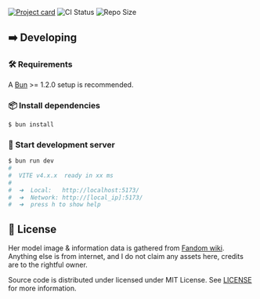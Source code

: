 [![Project card](https://socialify.git.ci/azukashi/minatoaqua/image?description=1&font=Jost&language=1&logo=https%3A%2F%2Faqua.micin.life%2Ffavicon.png&name=1&owner=1&pattern=Brick+Wall&theme=Dark)](https://aqua.micin.life)
![CI Status](https://img.shields.io/github/actions/workflow/status/gifaldyazkaa/aqua-fanpage/check.yml?branch=master&label=CI&logo=github-actions&style=flat&labelColor=black) ![Repo Size](https://img.shields.io/github/repo-size/gifaldyazkaa/aqua-fanpage?logo=github&style=flat&labelColor=black)

## ➡️ Developing

### 🛠️ Requirements

A [Bun](https://bun.sh) >= 1.2.0 setup is recommended.

### 📦 Install dependencies

```sh
$ bun install
```

### 🚀 Start development server

```sh
$ bun run dev
#
#  VITE v4.x.x  ready in xx ms
#
#  ➜  Local:   http://localhost:5173/
#  ➜  Network: http://[local_ip]:5173/
#  ➜  press h to show help
```

## 📃 License

Her model image & information data is gathered from [Fandom wiki](https://virtualyoutuber.fandom.com/wiki/Minato_Aqua). Anything else is from internet, and I do not claim any assets here, credits are to the rightful owner.

Source code is distributed under licensed under MIT License. See [LICENSE](./LICENSE) for more information.

